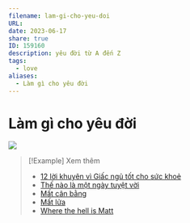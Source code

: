 ```yaml
---
filename: lam-gi-cho-yeu-doi
URL: 
date: 2023-06-17
share: true
ID: 159160
description: yêu đời từ A đến Z
tags:
  - love
aliases:
  - Làm gì cho yêu đời
---
```


# Làm gì cho yêu đời
![](https://i.imgur.com/gGsdMMt.jpg)

> [!Example] Xem thêm
> - [12 lời khuyên vì Giấc ngủ tốt cho sức khoẻ](./12-loi-khuyen-vi-giac-ngu-tot-cho-suc-khoe.md)
> - [Thế nào là một ngày tuyệt vời](./the-nao-la-mot-ngay-tuyet-voi.md)
> - [Mất cân bằng](./mat-can-bang.md)
> - [Mất lửa](./mat-lua.md)
> - [Where the hell is Matt](./where-the-hell-is-matt.md)